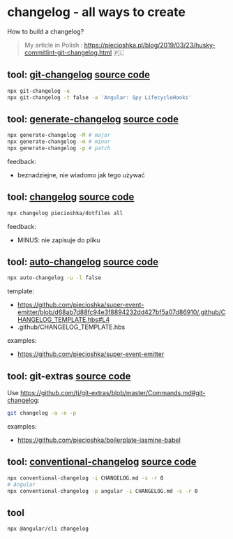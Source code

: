 # changelog - all ways to create

How to build a changelog?

> My article in Polish : https://piecioshka.pl/blog/2019/03/23/husky-commitlint-git-changelog.html
🇵🇱
## tool: [git-changelog](https://npmjs.com/package/git-changelog) [source code](https://github.com/rafinskipg/git-changelog)

```bash
npx git-changelog -e
npx git-changelog -t false -a 'Angular: Spy LifecycleHooks'
```

## tool: [generate-changelog](https://www.npmjs.com/package/generate-changelog) [source code](https://github.com/lob/generate-changelog)

```bash
npx generate-changelog -M # major
npx generate-changelog -m # minor
npx generate-changelog -p # patch
```

feedback:

- beznadziejne, nie wiadomo jak tego używać

## tool: [changelog](https://www.npmjs.com/package/changelog) [source code](https://github.com/dylang/changelog)

```bash
npx changelog piecioshka/dotfiles all
```

feedback:

- MINUS: nie zapisuje do pliku

## tool: [auto-changelog](https://www.npmjs.com/package/auto-changelog) [source code](https://github.com/CookPete/auto-changelog)

```bash
npx auto-changelog -u -l false
```

template:

- https://github.com/piecioshka/super-event-emitter/blob/d68ab7d88fc94e3f8894232dd427bf5a07d86910/.github/CHANGELOG_TEMPLATE.hbs#L4
- .github/CHANGELOG_TEMPLATE.hbs

examples:

- https://github.com/piecioshka/super-event-emitter

## tool: git-extras [source code](https://github.com/tj/git-extras)

Use https://github.com/tj/git-extras/blob/master/Commands.md#git-changelog:

```bash
git changelog -a -n -p
```

examples:

- https://github.com/piecioshka/boilerplate-jasmine-babel

## tool: [conventional-changelog](https://www.npmjs.com/package/conventional-changelog-cli) [source code](https://github.com/conventional-changelog/conventional-changelog)

```bash
npx conventional-changelog -i CHANGELOG.md -s -r 0
# Angular
npx conventional-changelog -p angular -i CHANGELOG.md -s -r 0
```

## tool

```bash
npx @angular/cli changelog
```
